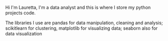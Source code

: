 Hi I'm Lauretta, I'm a data analyst and this is where I store my python projects code.

The libraries I use are pandas for data manipulation, cleaning and analysis; scikitlearn for clustering, matplotlib for visualizing data; seaborn also for data visualization
